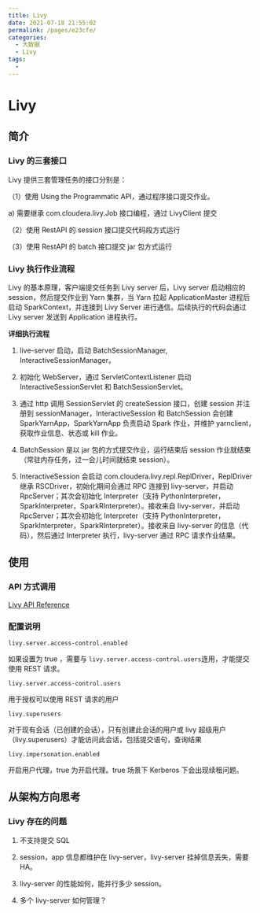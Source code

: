 ```yaml
---
title: Livy
date: 2021-07-18 21:55:02
permalink: /pages/e23cfe/
categories:
  - 大数据
  - Livy
tags:
  - 
---
```

# Livy

## 简介

### Livy 的三套接口

Livy 提供三套管理任务的接口分别是：

（1）使用 Using the Programmatic API，通过程序接口提交作业。

a) 需要继承 com.cloudera.livy.Job 接口编程，通过 LivyClient 提交

（2）使用 RestAPI 的 session 接口提交代码段方式运行

（3）使用 RestAPI 的 batch 接口提交 jar 包方式运行

### Livy 执行作业流程

Livy 的基本原理，客户端提交任务到 Livy server 后，Livy server 启动相应的 session，然后提交作业到 Yarn 集群，当 Yarn 拉起 ApplicationMaster 进程后启动 SparkContext，并连接到 Livy Server 进行通信。后续执行的代码会通过 Livy server 发送到 Application 进程执行。

**详细执行流程**

1. live-server 启动，启动 BatchSessionManager, InteractiveSessionManager。

2. 初始化 WebServer，通过 ServletContextListener 启动 InteractiveSessionServlet 和 BatchSessionServlet。

3. 通过 http 调用 SessionServlet 的 createSession 接口，创建 session 并注册到 sessionManager，InteractiveSession 和 BatchSession 会创建 SparkYarnApp，SparkYarnApp 负责启动 Spark 作业，并维护 yarnclient，获取作业信息、状态或 kill 作业。

4. BatchSession 是以 jar 包的方式提交作业，运行结束后 session 作业就结束（常驻内存任务，过一会儿时间就结束 session）。

5. InteractiveSession 会启动 com.cloudera.livy.repl.ReplDriver，ReplDriver 继承 RSCDriver，初始化期间会通过 RPC 连接到 livy-server，并启动 RpcServer；其次会初始化 Interpreter（支持 PythonInterpreter，SparkInterpreter，SparkRInterpreter）。接收来自 livy-server，并启动 RpcServer；其次会初始化 Interpreter（支持 PythonInterpreter，SparkInterpreter，SparkRInterpreter）。接收来自 livy-server 的信息（代码），然后通过 Interpreter 执行，livy-server 通过 RPC 请求作业结果。

## 使用

### API 方式调用

[Livy API Reference](https://github.com/cloudera/livy#prerequisites)

### 配置说明

`livy.server.access-control.enabled`

如果设置为 true ，需要与 `livy.server.access-control.users`连用，才能提交使用 REST 请求。

`livy.server.access-control.users`

用于授权可以使用 REST 请求的用户

`livy.superusers`

对于现有会话（已创建的会话），只有创建此会话的用户或 livy 超级用户（livy.superusers）才能访问此会话，包括提交语句，查询结果

`livy.impersonation.enabled`

开启用户代理，true 为开启代理。true 场景下 Kerberos 下会出现续租问题。

## 从架构方向思考

### Livy 存在的问题

1. 不支持提交 SQL

2. session，app 信息都维护在 livy-server，livy-server 挂掉信息丢失，需要 HA。

3. livy-server 的性能如何，能并行多少 session。

4. 多个 livy-server 如何管理？
